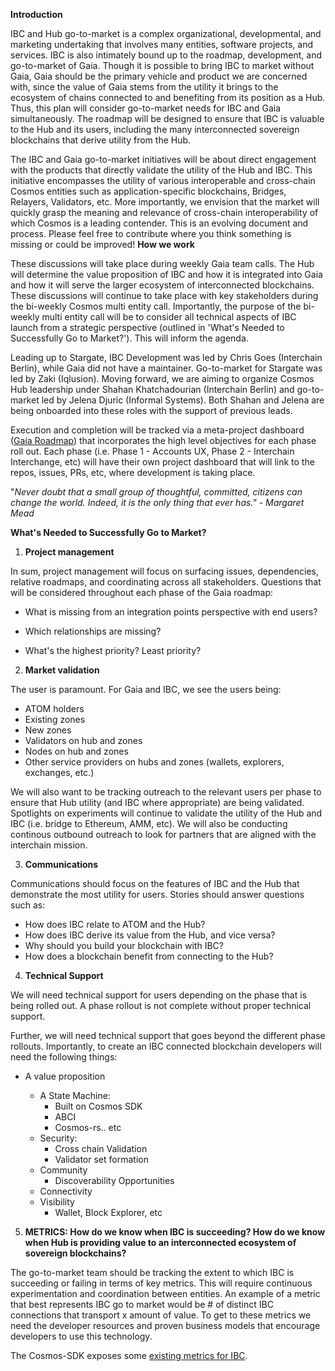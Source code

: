 **Introduction**

IBC and Hub go-to-market is a complex organizational, developmental, and
marketing undertaking that involves many entities, software projects, and
services. IBC is also intimately bound up to the roadmap, development, and
go-to-market of Gaia. Though it is possible to bring IBC to market without Gaia,
Gaia should be the primary vehicle and product we are concerned with, since the
value of Gaia stems from the utility it brings to the ecosystem of chains
connected to and benefiting from its position as a Hub. Thus, this plan will
consider go-to-market needs for IBC and Gaia simultaneously. The roadmap will be
designed to ensure that IBC is valuable to the Hub and its users, including the
many interconnected sovereign blockchains that derive utility from the Hub.

The IBC and Gaia go-to-market initiatives will be about direct engagement with
the products that directly validate the utility of the Hub and IBC. This
initiative encompasses the utility of various interoperable and cross-chain
Cosmos entities such as application-specific blockchains, Bridges, Relayers,
Validators, etc. More importantly, we envision that the market will quickly
grasp the meaning and relevance of cross-chain interoperability of which Cosmos
is a leading contender. This is an evolving document and process. Please feel
free to contribute where you think something is missing or could be improved!
**How we work**

These discussions will take place during weekly Gaia team calls. The Hub will
determine the value proposition of IBC and how it is integrated into Gaia and
how it will serve the larger ecosystem of interconnected blockchains. These
discussions will continue to take place with key stakeholders during the
bi-weekly Cosmos multi entity call. Importantly, the purpose of the bi-weekly
multi entity call will be to consider all technical aspects of IBC launch from a
strategic perspective (outlined in 'What's Needed to Successfully Go to
Market?'). This will inform the agenda.

Leading up to Stargate, IBC Development was led by Chris Goes (Interchain
Berlin), while Gaia did not have a maintainer. Go-to-market for Stargate was led
by Zaki (Iqlusion). Moving forward, we are aiming to organize Cosmos Hub
leadership under Shahan Khatchadourian (Interchain Berlin) and go-to-market led
by Jelena Djuric (Informal Systems). Both Shahan and Jelena are being onboarded
into these roles with the support of previous leads.

Execution and completion will be tracked via a meta-project dashboard
([Gaia Roadmap](https://github.com/cosmos/gaia/projects/6)) that incorporates
the high level objectives for each phase roll out. Each phase (i.e. Phase 1 -
Accounts UX, Phase 2 - Interchain Interchange, etc) will have their own project
dashboard that will link to the repos, issues, PRs, etc, where development is
taking place.

"*Never doubt that a small group of thoughtful, committed, citizens can
change the world. Indeed, it is the only thing that ever has." - Margaret
Mead*

**What's Needed to Successfully Go to Market?**

1. **Project management**

In sum, project management will focus on surfacing issues, dependencies,
relative roadmaps, and coordinating across all stakeholders. Questions that will
be considered throughout each phase of the Gaia roadmap:

- What is missing from an integration points perspective with end users?

- Which relationships are missing?

- What's the highest priority? Least priority?

2. **Market validation**

The user is paramount. For Gaia and IBC, we see the users being:

- ATOM holders
- Existing zones
- New zones
- Validators on hub and zones
- Nodes on hub and zones
- Other service providers on hubs and zones (wallets, explorers, exchanges,
  etc.)

We will also want to be tracking outreach to the relevant users per phase to
ensure that Hub utility (and IBC where appropriate) are being validated.
Spotlights on experiments will continue to validate the utility of the Hub and
IBC (i.e. bridge to Ethereum, AMM, etc). We will also be conducting continous
outbound outreach to look for partners that are aligned with the interchain
mission.

3. **Communications**

Communications should focus on the features of IBC and the Hub that demonstrate
the most utility for users. Stories should answer questions such as:

- How does IBC relate to ATOM and the Hub?
- How does IBC derive its value from the Hub, and vice versa?
- Why should you build your blockchain with IBC?
- How does a blockchain benefit from connecting to the Hub?

4. **Technical Support**

We will need technical support for users depending on the phase that is being
rolled out. A phase rollout is not complete without proper technical support.

Further, we will need technical support that goes beyond the different phase
rollouts. Importantly, to create an IBC connected blockchain developers will
need the following things:

- A value proposition

  - A State Machine:
    - Built on Cosmos SDK
    - ABCI
    - Cosmos-rs.. etc
  - Security:
    - Cross chain Validation
    - Validator set formation
  - Community
    - Discoverability Opportunities
  - Connectivity
  - Visibility
    - Wallet, Block Explorer, etc

5. **METRICS: How do we know when IBC is succeeding? How do we know when Hub is
   providing value to an interconnected ecosystem of sovereign blockchains?**

The go-to-market team should be tracking the extent to which IBC is succeeding
or failing in terms of key metrics. This will require continuous experimentation
and coordination between entities. An example of a metric that best represents
IBC go to market would be # of distinct IBC connections that transport x amount
of value. To get to these metrics we need the developer resources and proven
business models that encourage developers to use this technology.

The Cosmos-SDK exposes some
[existing metrics for IBC](https://docs.cosmos.network/main/core/telemetry.html#supported-metrics).
